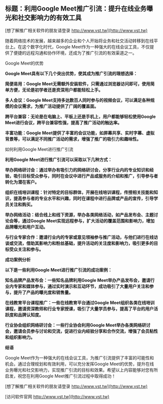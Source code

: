 ## **标题：利用Google Meet推广引流：提升在线业务曝光和社交影响力的有效工具**

[想了解推广相关软件的朋友请登录 http://www.vst.tw](http://www.vst.tw)

随着网络技术的发展，越来越多的企业和个人开始将业务和社交活动转移到在线平台上。在这个数字化时代，Google Meet作为一种强大的在线会议工具，不仅提供了便捷的远程沟通和协作环境，还成为了推广引流的有效渠道之一。

Google Meet的优势

**Google Meet具有以下几个突出优势，使其成为推广引流的理想选择：**

**简便易用：Google Meet无需额外安装软件，只需通过浏览器访问即可，使用简单方便，无论是初学者还是资深用户都能轻松上手。**

**多人会议：Google Meet支持多达数百人同时参与的视频会议，可以满足各种规模的会议需求，为推广活动提供了广阔的覆盖面。**

**跨平台兼容：无论是在电脑上、平板上还是手机上，用户都能够轻松使用Google Meet进行会议，跨平台兼容性强，提高了推广活动的触达率。**

**丰富功能：Google Meet提供了丰富的会议功能，如屏幕共享、实时字幕、虚拟背景等，可以满足不同推广活动的需求，增强了推广的吸引力和趣味性。**

如何利用Google Meet进行推广引流

**利用Google Meet进行推广引流可以采取以下几种方式：**

**举办网络研讨会：通过举办有吸引力的网络研讨会，分享行业内的专业知识和经验，吸引目标受众参与，同时在会议中进行产品或服务的介绍和推广，引导参与者转化为潜在客户。**

**组织在线培训课程：针对特定的目标群体，开展在线培训课程，传授相关技能和知识，提高参与者的专业水平和兴趣，同时在课程中进行品牌或产品的宣传，引导学员关注和购买。**

**举办网络活动：结合线上和线下资源，举办各类网络活动，如产品发布会、主题讨论会等，通过Google Meet实现远程参与，扩大活动的覆盖范围和影响力，增加品牌曝光和用户互动。**

**与行业专家合作：邀请行业内的专家或意见领袖参与推广活动，与他们进行在线访谈或交流，借助其影响力和粉丝基础，提升活动的关注度和影响力，吸引更多的目标受众关注和参与。**

**成功案例分析**

**以下是一些利用Google Meet进行推广引流的成功案例：**

**知名品牌产品发布会：一些知名品牌利用Google Meet举办产品发布会，邀请行业内专家和媒体参与，通过实时演示和互动环节，成功吸引了大量用户关注和参与，提升了产品的曝光度和销售量。**

**在线教育平台课程推广：一些在线教育平台通过Google Meet组织各类在线培训课程，邀请资深教师和行业专家授课，吸引了大量学员参与，提高了平台的用户活跃度和品牌认知度。**

**行业协会组织网络研讨会：一些行业协会利用Google Meet举办各类网络研讨会，邀请会员参与讨论和交流，促进行业内经验分享和合作交流，增强了会员粘性和组织影响力。**

**结语**

Google Meet作为一种强大的在线会议工具，为推广引流提供了丰富的可能性和机会。通过合理规划和有效利用，可以充分发挥Google Meet的优势，提升在线业务曝光和社交影响力，实现推广引流的目标和效果。希望以上内容能够对您有所启发，祝您在利用Google Meet推广引流过程中取得成功！

[想了解推广相关软件的朋友请登录 http://www.vst.tw](http://www.vst.tw)


[访问软件官网 http://www.vst.tw](http://www.vst.tw)
